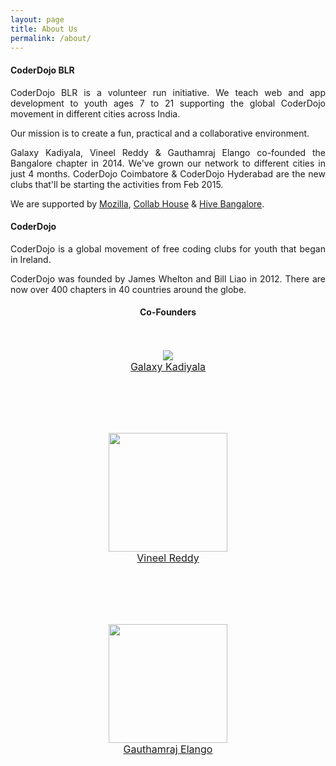 ```yaml
---
layout: page
title: About Us
permalink: /about/
---
```


<div class="row">
  <div class="span8">

<h4>CoderDojo BLR</h4>

<p align="justify">CoderDojo BLR is a volunteer run initiative. We teach web and app development to youth ages 7 to 21 supporting the global CoderDojo movement in different cities across India.</p>

<p align="justify">Our mission is to create a fun, practical and a collaborative environment.</p>

<p align="justify">Galaxy Kadiyala, Vineel Reddy & Gauthamraj Elango co-founded the Bangalore chapter in 2014. We've grown our network to different cities in just 4 months. CoderDojo Coimbatore & CoderDojo Hyderabad are the new clubs that'll be starting the activities from Feb 2015.</p>

<p align="justify">We are supported by <a href="http://mozilla.org/">Mozilla</a>, <a href="http://collab.house/">Collab House</a> & <a href="http://hive.mozillaindia.org">Hive Bangalore</a>.</p>

<h4>CoderDojo</h4>

<p align="justify">CoderDojo is a global movement of free coding clubs for youth that began in Ireland.</p>

<p align="justify">CoderDojo was founded by James Whelton and Bill Liao in 2012. There are now over 400 chapters in 40 countries around the globe.</p
>

</div>


<div class="span4">

<h4><center>Co-Founders</center></h4><br></br>
<center><img src="http://gravatar.com/avatar/f524eb81c5dcb48e672a27be4910de1c.png?s=190"></center>
<center><font size="3"><a href="https://twitter.com/GalaxyK">Galaxy Kadiyala</a></font></center>

<br></br>
<br></br>

<center><img src="https://fbcdn-sphotos-c-a.akamaihd.net/hphotos-ak-xpf1/v/t1.0-9/p720x720/9768_10152271724051116_2518868728966135836_n.jpg?oh=8c53ad6b45af0d2be3f725f973f5e35a&oe=5553E7E6&__gda__=1431406014_f75f5820e5dbe66098c5e39a83cef8b8" width="190" height="190"></center>
<center><font size="3"><a href="https://twitter.com/vineelreddy">Vineel Reddy</a></font></center>

<br></br>
<br></br>

<center><img src="https://fbcdn-sphotos-b-a.akamaihd.net/hphotos-ak-xpf1/v/t1.0-9/560226_4922890767969_5786035493337870382_n.jpg?oh=6934e950f49ca5810d79330ad69774a5&oe=55603432&__gda__=1432712531_bb72ca68b4b1f7412d095417447343f9" width="190" height="190"></center>
<center><font size="3"><a href="https://twitter.com/gauthraj">Gauthamraj Elango</a></font></center>

</div>
</div>


